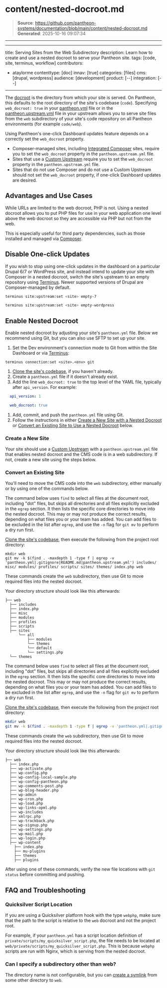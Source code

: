 # content/nested-docroot.md

> **Source**: https://github.com/pantheon-systems/documentation/blob/main/content/nested-docroot.md
> **Generated**: 2025-10-16 09:07:34

---

---
title: Serving Sites from the Web Subdirectory
description: Learn how to create and use a nested docroot to serve your Pantheon site.
tags: [code, site, terminus, workflow]
contributors:
 - ataylorme
contenttype: [doc]
innav: [true]
categories: [files]
cms: [drupal, wordpress]
audience: [development]
product: [--]
integration: [--]
---

The [docroot](/nested-docroot#enable-nested-docroot) is the directory from which your site is served. On Pantheon, this defaults to the root directory of the site's codebase (`code`). Specifying `web_docroot: true` in your [pantheon.yml](/pantheon-yml/#nested-docroot) file or in the [pantheon.upstream.yml](/pantheon-yml/#custom-upstream-configurations) file in your upstream allows you to serve site files from the `web` subdirectory of your site's code repository on all Pantheon environments (for example `code/web`).

<Alert title="Warning" type="danger">


Using Pantheon's one-click Dashboard updates feature depends on a correctly set the `web_docroot` property.

- Composer-managed sites, including [Integrated Composer](/guides/integrated-composer) sites, require you to set the `web_docroot` property in the `pantheon.upstream.yml` file.
- Sites that use a [Custom Upstream](/guides/custom-upstream) require you to set the `web_docroot` property in the `pantheon.upstream.yml` file.
- Sites that do not use Composer and do not use a Custom Upstream should not set the `web_docroot` property, if one-click Dashboard updates are desired.

</Alert>

## Advantages and Use Cases

While URLs are limited to the web docroot, PHP is not. Using a nested docroot allows you to put PHP files for use in your web application one level above the web docroot so they are accessible via PHP but not from the web.

This is especially useful for third party dependencies, such as those installed and managed via [Composer](/guides/composer).

## Disable One-click Updates

If you wish to stop using one-click updates in the dashboard on a particular Drupal 6/7 or WordPress site, and instead intend to update your site with Composer in a nested docroot,  switch the site's upstream to an empty repository using [Terminus](/terminus). Newer supported versions of Drupal are Composer-managed by default.

<TabList>

<Tab title="Drupal 6 or 7" id="d7-set-upstream" active={true}>

```bash
terminus site:upstream:set <site> empty-7
```

</Tab>

<Tab title="WordPress" id="wp-set-upstream">

```bash
terminus site:upstream:set <site> empty-wordpress
```

</Tab>

</TabList>

## Enable Nested Docroot

Enable nested docroot by adjusting your site's `pantheon.yml` file. Below we recommend using Git, but you can also use SFTP to set up your site.

1. Set the Dev environment's connection mode to Git from within the Site Dashboard or via [Terminus](/terminus):

 ```bash{promptUser: user}
 terminus connection:set <site>.<env> git
 ```

1. [Clone the site's codebase](/guides/git/git-config#clone-your-site-codebase), if you haven't already.
1. Create a `pantheon.yml` file if it doesn't already exist.
1. Add the line `web_docroot: true` to the top level of the YAML file, typically after `api_version`. For example:

  ```yml
    api_version: 1

    web_docroot: true
  ```

1. Add, commit, and push the `pantheon.yml` file using Git.
1. Follow the instructions in either [Create a New Site with a Nested Docroot](#create-a-new-site) or [Convert an Existing Site to Use a Nested Docroot](#convert-an-existing-site) below.

### Create a New Site

Your site should use a [Custom Upstream](/guides/custom-upstream) with a `pantheon.upstream.yml` file that enables nested docroot and the CMS code is in a web subdirectory. If not, create a new site using the steps below.

### Convert an Existing Site

You'll need to move the CMS code into the `web` subdirectory, either manually or by using one of the commands below.

<TabList>

<Tab title="Drupal" id="d7" active={true}>

The command below uses `find` to select all files at the document root, including "dot" files, but skips all directories and all files explicitly excluded in the `egrep` section. It then lists the specific core directories to move into the nested docroot. This may or may not produce the correct results, depending on what files you or your team has added. You can add files to be excluded in the list after `egrep`, and use the `-n` flag for `git mv` to perform a dry run first.

[Clone the site's codebase](/guides/git/git-config#clone-your-site-codebase), then execute the following from the project root directory:

```bash{promptUser: user}
mkdir web
git mv -k $(find . -maxdepth 1 -type f | egrep -v 'pantheon.yml|.gitignore|README.md|pantheon.upstream.yml') includes/ misc/ modules/ profiles/ scripts/ sites/ themes/ index.php web
```

These commands create the `web` subdirectory, then use Git to move required files into the nested docroot.

Your directory structure should look like this afterwards:

```none
├── web
  ├── includes
  ├── index.php
  ├── misc
  ├── modules
  ├── profiles
  ├── scripts
  ├── sites
      └── all
          ├── modules
          └── themes
          └── default
          └── settings.php
  └── themes
```

</Tab>

<Tab title="WordPress" id="wp">

The command below uses `find` to select all files at the document root, including "dot" files, but skips all directories and all files explicitly excluded in the `egrep` section. It then lists the specific core directories to move into the nested docroot. This may or may not produce the correct results, depending on what files you or your team has added. You can add files to be excluded in the list after `egrep`, and use the `-n` flag for `git mv` to perform a dry run first.

[Clone the site's codebase](/guides/git/git-config#clone-your-site-codebase), then execute the following from the project root directory:

```bash
mkdir web
git mv -k $(find . -maxdepth 1 -type f | egrep -v 'pantheon.yml|.gitignore|README.md|pantheon.upstream.yml') wp-includes wp-content wp-admin ./*.php web
```

These commands create the `web` subdirectory, then use Git to move required files into the nested docroot.

Your directory structure should look like this afterwards:

```none
├── web
  ├── index.php
  ├── wp-activate.php
  ├── wp-config.php
  ├── wp-config-local-sample.php
  ├── wp-config-pantheon.php
  ├── wp-comments-post.php
  ├── wp-blog-header.php
  ├── wp-admin
  ├── wp-cron.php
  ├── wp-load.php
  ├── wp-links-opml.php
  ├── wp-includes
  ├── xmlrpc.php
  ├── wp-trackback.php
  ├── wp-signup.php
  ├── wp-settings.php
  ├── wp-mail.php
  ├── wp-login.php
  ├── wp-content
    ├── index.php
    ├── mu-plugins
    ├── themes
    ├── plugins
```

</Tab>

</TabList>

After using one of these commands, verify the new file locations with `git status` before committing and pushing.

## FAQ and Troubleshooting

### Quicksilver Script Location

If you are using a Quicksilver platform hook with the type `webphp`, make sure that the path to the script is relative to the `web` docroot and not the project root.

For example, if your `pantheon.yml` has a script location definition of `private/scripts/my_quicksilver_script.php`, the file needs to be located at `web/private/scripts/my_quicksilver_script.php`. This is because `webphp` scripts are run with Nginx, which is serving from the nested docroot.

### Can I specify a subdirectory other than web?

The directory name is not configurable, but you can [create a symlink](/symlinks-assumed-write-access#create-a-symbolic-link) from some other directory to `web`.
